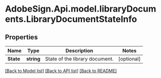 # AdobeSign.Api.model.libraryDocuments.LibraryDocumentStateInfo
## Properties

Name | Type | Description | Notes
------------ | ------------- | ------------- | -------------
**State** | **string** | State of the library document. | [optional] 

[[Back to Model list]](../README.md#documentation-for-models) [[Back to API list]](../README.md#documentation-for-api-endpoints) [[Back to README]](../README.md)

